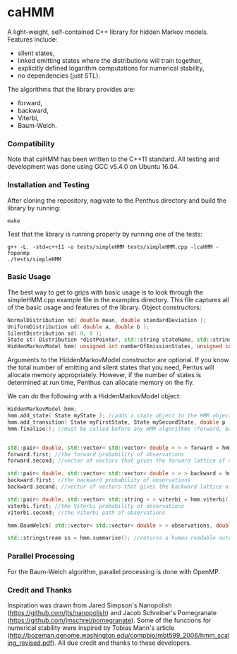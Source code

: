 # caHMM
A light-weight, self-contained C++ library for hidden Markov models.  Features include:
- silent states,
- linked emitting states where the distributions will train together,
- explicitly defined logarithm computations for numerical stability,
- no dependencies (just STL).

The algorithms that the library provides are:
- forward,
- backward,
- Viterbi,
- Baum-Welch.

### Compatibility
Note that caHMM has been written to the C++11 standard.  All testing and development was done using GCC v5.4.0 on Ubuntu 16.04.

### Installation and Testing
After cloning the repository, nagivate to the Penthus directory and build the library by running:
```shell
make
```
Test that the library is running properly by running one of the tests:
```shell
g++ -L. -std=c++11 -o tests/simpleHMM tests/simpleHMM.cpp -lcaHMM -fopenmp
./tests/simpleHMM
```

### Basic Usage
The best way to get to grips with basic usage is to look through the simpleHMM.cpp example file in the examples directory.  This file captures all of the basic usage and features of the library.
Object constructors:
```c++
NormalDistribution nd( double mean, double standardDeviation );
UniformDistribution ud( double a, double b );
SilentDistribution sd( 0, 0 );
State st( Distribution *distPointer, std::string stateName, std::string stateTether, double weight );
HiddenMarkovModel hmm( unsigned int numberOfEmissionStates, unsigned int numberofSilentStates );
```
Arguments to the HiddenMarkovModel constructor are optional.  If you know the total number of emitting and silent states that you need, Pentus will allocate memory appropriately.  However, if the number of states is determined at run time, Penthus can allocate memory on the fly.

We can do the following with a HiddenMarkovModel object:
```c++
HiddenMarkovModel hmm;
hmm.add_state( State myState ); //adds a state object to the HMM object
hmm.add_transition( State myFirstState, State mySecondState, double p ); //state myFirstState can transition to mySecondState with probability p
hmm.finalise(); //must be called before any HMM algorithms (forward, backward, Viterbi, Baum-Welch) are called


std::pair< double, std::vector< std::vector< double > > > forward = hmm.forward( std::vector <double> observations );
forward.first; //the forward probability of observations
forward.second; //vector of vectors that gives the forward lattice of observations

std::pair< double, std::vector< std::vector< double > > > backward = hmm.backward( std::vector <double> observations );
backward.first; //the backward probability of observations
backward.second; //vector of vectors that gives the backward lattice of observations

std::pair< double, std::vector< std::string > > viterbi = hmm.viterbi( std::vector< double > observations );
viterbi.first; //the Viterbi probability of observations
viterbi.second; //the Viterbi path of observations

hmm.BaumWelch( std::vector< std::vector< double > > observations, double tolerance, int maxItererationsAllowed, bool trainTransitions, int threads );

std::stringstream ss = hmm.summarise(); //returns a human readable outcome of the HMM training
```

### Parallel Processing
For the Baum-Welch algorithm, parallel processing is done with OpenMP.

### Credit and Thanks
Inspiration was drawn from Jared Simpson's Nanopolish (https://github.com/jts/nanopolish) and Jacob Schreiber's Pomegranate (https://github.com/jmschrei/pomegranate).  Some of the functions for numerical stability were inspired by Tobias Mann's article (http://bozeman.genome.washington.edu/compbio/mbt599_2006/hmm_scaling_revised.pdf).  All due credit and thanks to these developers.

